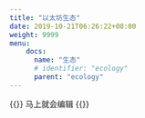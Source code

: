 ```yaml
---
title: "以太坊生态"
date: 2019-10-21T06:26:22+08:00
weight: 9999
menu:
    docs:
      name: "生态"
      # identifier: "ecology"
      parent: "ecology"
---
```



{{<adm type="tip" title="提醒" >}}
马上就会编辑
{{</adm >}}